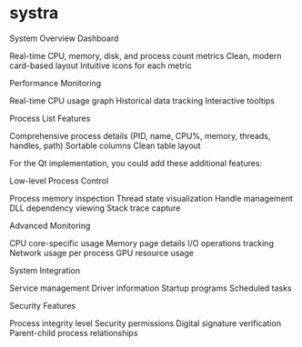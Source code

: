 # systra


System Overview Dashboard


Real-time CPU, memory, disk, and process count metrics
Clean, modern card-based layout
Intuitive icons for each metric


Performance Monitoring


Real-time CPU usage graph
Historical data tracking
Interactive tooltips


Process List Features


Comprehensive process details (PID, name, CPU%, memory, threads, handles, path)
Sortable columns
Clean table layout

For the Qt implementation, you could add these additional features:

Low-level Process Control


Process memory inspection
Thread state visualization
Handle management
DLL dependency viewing
Stack trace capture


Advanced Monitoring


CPU core-specific usage
Memory page details
I/O operations tracking
Network usage per process
GPU resource usage


System Integration


Service management
Driver information
Startup programs
Scheduled tasks


Security Features


Process integrity level
Security permissions
Digital signature verification
Parent-child process relationships
